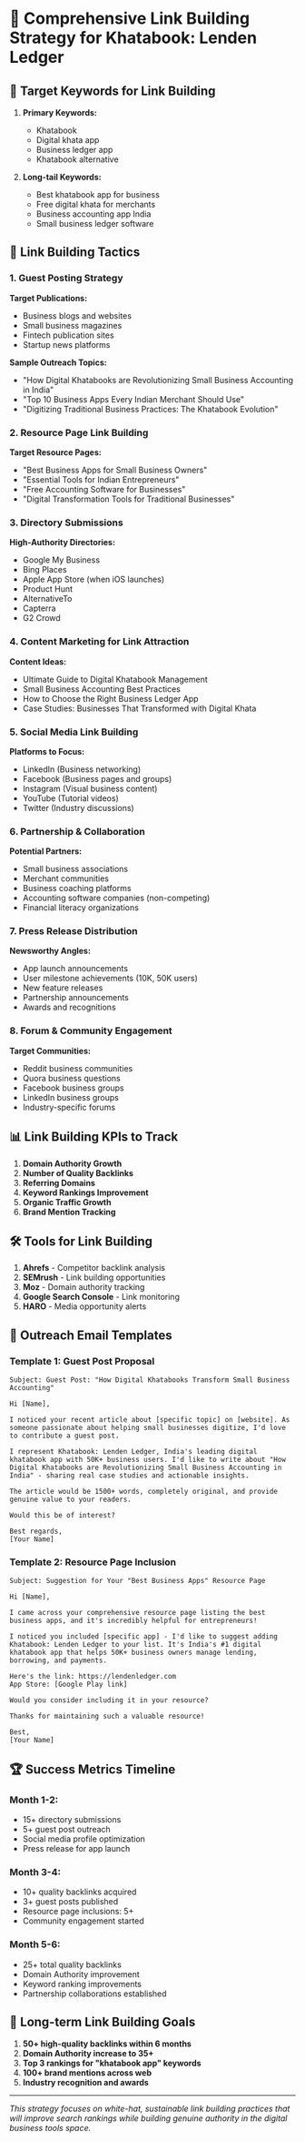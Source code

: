 # 🚀 Comprehensive Link Building Strategy for Khatabook: Lenden Ledger

## 🎯 Target Keywords for Link Building

1. **Primary Keywords:**

   - Khatabook
   - Digital khata app
   - Business ledger app
   - Khatabook alternative

2. **Long-tail Keywords:**
   - Best khatabook app for business
   - Free digital khata for merchants
   - Business accounting app India
   - Small business ledger software

## 🔗 Link Building Tactics

### 1. **Guest Posting Strategy**

**Target Publications:**

- Business blogs and websites
- Small business magazines
- Fintech publication sites
- Startup news platforms

**Sample Outreach Topics:**

- "How Digital Khatabooks are Revolutionizing Small Business Accounting in India"
- "Top 10 Business Apps Every Indian Merchant Should Use"
- "Digitizing Traditional Business Practices: The Khatabook Evolution"

### 2. **Resource Page Link Building**

**Target Resource Pages:**

- "Best Business Apps for Small Business Owners"
- "Essential Tools for Indian Entrepreneurs"
- "Free Accounting Software for Businesses"
- "Digital Transformation Tools for Traditional Businesses"

### 3. **Directory Submissions**

**High-Authority Directories:**

- Google My Business
- Bing Places
- Apple App Store (when iOS launches)
- Product Hunt
- AlternativeTo
- Capterra
- G2 Crowd

### 4. **Content Marketing for Link Attraction**

**Content Ideas:**

- Ultimate Guide to Digital Khatabook Management
- Small Business Accounting Best Practices
- How to Choose the Right Business Ledger App
- Case Studies: Businesses That Transformed with Digital Khata

### 5. **Social Media Link Building**

**Platforms to Focus:**

- LinkedIn (Business networking)
- Facebook (Business pages and groups)
- Instagram (Visual business content)
- YouTube (Tutorial videos)
- Twitter (Industry discussions)

### 6. **Partnership & Collaboration**

**Potential Partners:**

- Small business associations
- Merchant communities
- Business coaching platforms
- Accounting software companies (non-competing)
- Financial literacy organizations

### 7. **Press Release Distribution**

**Newsworthy Angles:**

- App launch announcements
- User milestone achievements (10K, 50K users)
- New feature releases
- Partnership announcements
- Awards and recognitions

### 8. **Forum & Community Engagement**

**Target Communities:**

- Reddit business communities
- Quora business questions
- Facebook business groups
- LinkedIn business groups
- Industry-specific forums

## 📊 Link Building KPIs to Track

1. **Domain Authority Growth**
2. **Number of Quality Backlinks**
3. **Referring Domains**
4. **Keyword Rankings Improvement**
5. **Organic Traffic Growth**
6. **Brand Mention Tracking**

## 🛠️ Tools for Link Building

1. **Ahrefs** - Competitor backlink analysis
2. **SEMrush** - Link building opportunities
3. **Moz** - Domain authority tracking
4. **Google Search Console** - Link monitoring
5. **HARO** - Media opportunity alerts

## 📝 Outreach Email Templates

### Template 1: Guest Post Proposal

```
Subject: Guest Post: "How Digital Khatabooks Transform Small Business Accounting"

Hi [Name],

I noticed your recent article about [specific topic] on [website]. As someone passionate about helping small businesses digitize, I'd love to contribute a guest post.

I represent Khatabook: Lenden Ledger, India's leading digital khatabook app with 50K+ business users. I'd like to write about "How Digital Khatabooks are Revolutionizing Small Business Accounting in India" - sharing real case studies and actionable insights.

The article would be 1500+ words, completely original, and provide genuine value to your readers.

Would this be of interest?

Best regards,
[Your Name]
```

### Template 2: Resource Page Inclusion

```
Subject: Suggestion for Your "Best Business Apps" Resource Page

Hi [Name],

I came across your comprehensive resource page listing the best business apps, and it's incredibly helpful for entrepreneurs!

I noticed you included [specific app] - I'd like to suggest adding Khatabook: Lenden Ledger to your list. It's India's #1 digital khatabook app that helps 50K+ business owners manage lending, borrowing, and payments.

Here's the link: https://lendenledger.com
App Store: [Google Play link]

Would you consider including it in your resource?

Thanks for maintaining such a valuable resource!

Best,
[Your Name]
```

## 🏆 Success Metrics Timeline

### Month 1-2:

- 15+ directory submissions
- 5+ guest post outreach
- Social media profile optimization
- Press release for app launch

### Month 3-4:

- 10+ quality backlinks acquired
- 3+ guest posts published
- Resource page inclusions: 5+
- Community engagement started

### Month 5-6:

- 25+ total quality backlinks
- Domain Authority improvement
- Keyword ranking improvements
- Partnership collaborations established

## 🎯 Long-term Link Building Goals

1. **50+ high-quality backlinks within 6 months**
2. **Domain Authority increase to 35+**
3. **Top 3 rankings for "khatabook app" keywords**
4. **100+ brand mentions across web**
5. **Industry recognition and awards**

---

_This strategy focuses on white-hat, sustainable link building practices that will improve search rankings while building genuine authority in the digital business tools space._
